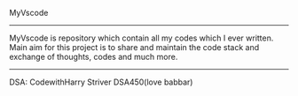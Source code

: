 MyVscode
******************************************************************************************************************************************************
MyVscode is repository which contain all my codes which I ever written.
Main aim for this project is to share and maintain the code stack and exchange of thoughts, codes and much more.

******************************************************************************************************************************************************
DSA:
    CodewithHarry
    Striver
    DSA450(love babbar)

